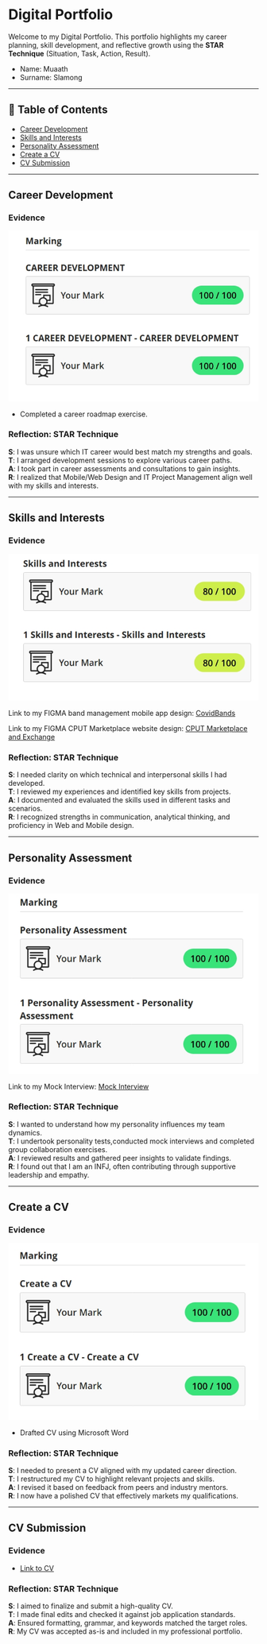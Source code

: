 # Digital Portfolio 

Welcome to my Digital Portfolio. 
This portfolio highlights my career planning, skill development, and reflective growth using the **STAR Technique** (Situation, Task, Action, Result).
- Name:      Muaath 
- Surname:   Slamong 
---

## 📌 Table of Contents
- [Career Development](#career-development)
- [Skills and Interests](#skills-and-interests)
- [Personality Assessment](#personality-assessment)
- [Create a CV](#create-a-cv)
- [CV Submission](#cv-submission)

---

## Career Development

### Evidence
![](./careerDevelopment.jpeg)
- Completed a career roadmap exercise.

### Reflection: STAR Technique  
**S**: I was unsure which IT career would best match my strengths and goals.  
**T**: I arranged development sessions to explore various career paths.  
**A**: I took part in career assessments and consultations to gain insights.  
**R**: I realized that Mobile/Web Design and IT Project Management align well with my skills and interests.

---

## Skills and Interests

### Evidence
![](./skillsAndInterests.jpeg)

Link to my FIGMA band management mobile app design: <a href="https://www.figma.com/design/ywF9Gns13VkHVchRLv4tHz/CovidBands?t=qsKuQMtPauqwxIAD-1">CovidBands</a> 

Link to my FIGMA CPUT Marketplace website design: <a href="https://www.figma.com/design/BugIbpywr3Lrn4RaNOzuGf/CPUT-Marketplace-and-Exchange-Web-Application?t=qsKuQMtPauqwxIAD-1">CPUT Marketplace and Exchange</a> 

### Reflection: STAR Technique  
**S**: I needed clarity on which technical and interpersonal skills I had developed.  
**T**: I reviewed my experiences and identified key skills from projects.  
**A**: I documented and evaluated the skills used in different tasks and scenarios.  
**R**: I recognized strengths in communication, analytical thinking, and proficiency in Web and Mobile design.

---

## Personality Assessment

### Evidence
![](./personalityAssesment.jpeg)

Link to my Mock Interview: <a href="https://github.com/MuaathSlamong-alt/MockInterviewVideoPRP3">Mock Interview</a> 

### Reflection: STAR Technique  
**S**: I wanted to understand how my personality influences my team dynamics.  
**T**: I undertook personality tests,conducted mock interviews and completed group collaboration exercises.  
**A**: I reviewed results and gathered peer insights to validate findings.  
**R**: I found out that I am an INFJ, often contributing through supportive leadership and empathy.

---

## Create a CV

### Evidence
![](./createACV.jpeg)
- Drafted CV using Microsoft Word

### Reflection: STAR Technique  
**S**: I needed to present a CV aligned with my updated career direction.  
**T**: I restructured my CV to highlight relevant projects and skills.  
**A**: I revised it based on feedback from peers and industry mentors.  
**R**: I now have a polished CV that effectively markets my qualifications.

---

## CV Submission

### Evidence
- [Link to CV](MuaathSlamongCV.pdf)

### Reflection: STAR Technique  
**S**: I aimed to finalize and submit a high-quality CV.  
**T**: I made final edits and checked it against job application standards.  
**A**: Ensured formatting, grammar, and keywords matched the target roles.  
**R**: My CV was accepted as-is and included in my professional portfolio.
